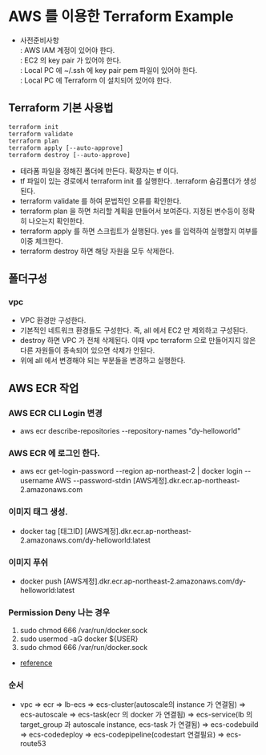 # AWS 를 이용한 Terraform Example
* 사전준비사항  
: AWS IAM 계정이 있어야 한다.  
: EC2 의 key pair 가 있어야 한다.  
: Local PC 에 ~/.ssh 에 key pair pem 파일이 있어야 한다.  
: Local PC 에 Terraform 이 설치되어 있어야 한다.  

## Terraform 기본 사용법
```
terraform init
terraform validate
terraform plan 
terraform apply [--auto-approve]
terraform destroy [--auto-approve]
```
* 테라폼 파일을 정해진 폴더에 만든다. 확장자는 tf 이다.
* tf 파일이 있는 경로에서 terraform init 를 실행한다. .terraform 숨김폴더가 생성된다.
* terraform validate 를 하여 문법적인 오류를 확인한다.
* terraform plan 을 하면 처리할 계획을 만들어서 보여준다. 지정된 변수등이 정확히 나오는지 확인한다.
* terraform apply 를 하면 스크립트가 실행된다. yes 를 입력하여 실행할지 여부를 이중 체크한다.
* terraform destroy 하면 해당 자원을 모두 삭제한다.

## 폴더구성
### vpc
* VPC 환경만 구성한다.
* 기본적인 네트워크 환경들도 구성한다. 즉, all 에서 EC2 만 제외하고 구성된다.
* destroy 하면 VPC 가 전체 삭제된다. 이때 vpc terraform 으로 만들어지지 않은 다른 자원들이 종속되어 있으면 삭제가 안된다.
* 위에 all 에서 변경해야 되는 부분들을 변경하고 실행한다.

## AWS ECR 작업
### AWS ECR CLI Login 변경
* aws ecr describe-repositories --repository-names "dy-helloworld" 

### AWS ECR 에 로그인 한다.  
* aws ecr get-login-password --region ap-northeast-2 | docker login --username AWS --password-stdin [AWS계정].dkr.ecr.ap-northeast-2.amazonaws.com

### 이미지 태그 생성.
* docker tag [태그ID] [AWS계정].dkr.ecr.ap-northeast-2.amazonaws.com/dy-helloworld:latest

### 이미지 푸쉬
* docker push [AWS계정].dkr.ecr.ap-northeast-2.amazonaws.com/dy-helloworld:latest

### Permission Deny 나는 경우
1. sudo chmod 666 /var/run/docker.sock
2. sudo usermod -aG docker ${USER}
3. sudo chmod 666 /var/run/docker.sock
* [reference](https://newbedev.com/got-permission-denied-while-trying-to-connect-to-the-docker-daemon-socket-at-unix-var-run-docker-sock-post-http-2fvar-2frun-2fdocker-sock-v1-24-auth-dial-unix-var-run-docker-sock-connect-permission-denied-code-exampl)

### 순서
* vpc => ecr => lb-ecs
      => ecs-cluster(autoscale의 instance 가 연결됨) => ecs-autoscale
      => ecs-task(ecr 의 docker 가 연결됨) 
      => ecs-service(lb 의 target_group 과 autoscale instance, ecs-task 가 연결됨)
      => ecs-codebuild 
      => ecs-codedeploy 
      => ecs-codepipeline(codestart 연결필요) 
      => ecs-route53
